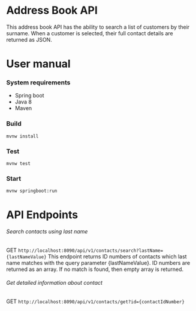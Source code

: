 # Address Book API
This address book API has the ability to search a list of customers by their surname. When a customer is selected, their full contact details are
returned as JSON. 

# User manual

### System requirements
 - Spring boot
 - Java 8
 - Maven

### Build
```mvnw install```

### Test
```mvnw test```

### Start
```mvnw springboot:run```

# API Endpoints
###### Search contacts using last name
GET ```http://localhost:8090/api/v1/contacts/search?lastName={lastNameValue}```
This endpoint returns ID numbers of contacts which last name matches with the query parameter {lastNameValue}. ID numbers are returned as an array. If no match is found, then empty array is returned.


###### Get detailed information about contact
GET ```http://localhost:8090/api/v1/contacts/get?id={contactIdNumber}```
